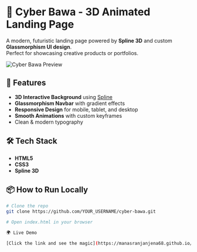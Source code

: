 # 🚀 Cyber Bawa - 3D Animated Landing Page

A modern, futuristic landing page powered by **Spline 3D** and custom **Glassmorphism UI design**.  
Perfect for showcasing creative products or portfolios.

![Cyber Bawa Preview](preview.png)

## 🌟 Features
- **3D Interactive Background** using [Spline](https://spline.design/)
- **Glassmorphism Navbar** with gradient effects
- **Responsive Design** for mobile, tablet, and desktop
- **Smooth Animations** with custom keyframes
- Clean & modern typography

## 🛠️ Tech Stack
- **HTML5**
- **CSS3**
- **Spline 3D**

## 📦 How to Run Locally
```bash
# Clone the repo
git clone https://github.com/YOUR_USERNAME/cyber-bawa.git

# Open index.html in your browser

🌍 Live Demo

[Click the link and see the magic](https://manasranjanjena68.github.io/Animated-Website/)